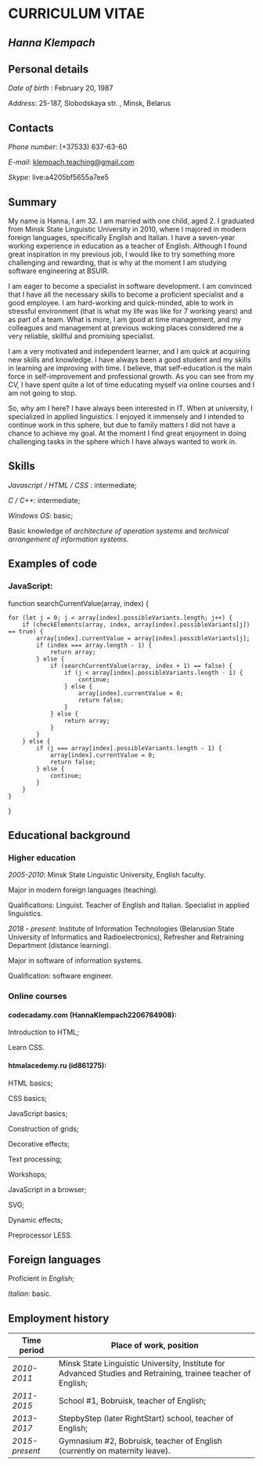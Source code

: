 # **CURRICULUM VITAE**

## *Hanna Klempach*

## Personal details
*Date of birth* : February 20, 1987

*Address*: 25-187, Slobodskaya str. , Minsk, Belarus


## Contacts
*Phone number*: (+37533) 637-63-60

*E-mail*: klempach.teaching@gmail.com

*Skype*: live:a4205bf5655a7ee5

## Summary

My name is Hanna, I am 32. I am married with one child, aged 2. I graduated from Minsk State Linguistic University in 2010, where I majored in modern foreign languages, specifically English and Italian. I have a seven-year working experience in education as a teacher of English. Although I found great inspiration in my previous job, I would like to try something more challenging and rewarding, that is why at the moment I am studying software engineering at BSUIR. 

I am eager to become a specialist in software development. I am convinced that I have all the necessary skills to become a proficient specialist and a good employee. I am hard-working and quick-minded, able to work in stressful environment (that is what my life was like for 7 working years) and as part of a team. What is more, I am good at time management, and my colleagues and management at previous woking places considered me a very reliable, skillful and promising specialist. 

I am a very motivated and independent learner, and I am quick at acquiring new skills and knowledge. I have always been a good student and my skills in learning are improving with time. I believe, that self-education is the main force in self-improvement and professional growth. As you can see from my CV, I have spent quite a lot of time educating myself via online courses and I am not going to stop.

So, why am I here? I have always been interested in IT. When at university, I specialized in applied linguistics. I enjoyed it immensely and I intended to continue work in this sphere, but due to family matters I did not have a chance to achieve my goal. At the moment I find great enjoyment in doing challenging tasks in the sphere which I have always wanted to work in.

## Skills

*Javascript / HTML / CSS* : intermediate;

*C / C++*: intermediate;

*Windows OS*: basic;

Basic knowledge of *architecture of operation systems* and *technical arrangement of information systems*.

## Examples of code

### JavaScript:

function searchCurrentValue(array, index) {

    for (let j = 0; j < array[index].possibleVariants.length; j++) {
        if (checkElements(array, index, array[index].possibleVariants[j]) == true) {
            array[index].currentValue = array[index].possibleVariants[j];
            if (index === array.length - 1) {
                return array;
            } else {
                if (searchCurrentValue(array, index + 1) == false) {
                    if (j < array[index].possibleVariants.length - 1) {
                        continue;
                    } else {
                        array[index].currentValue = 0;
                        return false;
                    }
                } else {
                    return array;
                }
            }
        } else {
            if (j === array[index].possibleVariants.length - 1) {
                array[index].currentValue = 0;
                return false;
            } else {
                continue;
            }
        }
    }
}

## Educational background

### Higher education

*2005-2010*: Minsk State Linguistic University, English faculty.

Major in modern foreign languages (teaching).

Qualifications: Linguist. Teacher of English and Italian. Specialist in applied linguistics. 

*2018 - present*: Institute of Information Technologies (Belarusian State University of Informatics and Radioelectronics), Refresher and Retraining Department (distance learning).

Major in software of information systems.

Qualification: software engineer.  

### Online courses

#### codecadamy.com (HannaKlempach2206764908): 

Introduction to HTML;

Learn CSS.

#### htmalacedemy.ru (id861275):

HTML basics;

CSS basics; 

JavaScript basics;

Construction of grids;

Decorative effects;

Text processing;

Workshops;

JavaScript in a browser;

SVG;

Dynamic effects;

Preprocessor LESS.

## Foreign languages

Proficient in *English*;

*Italian*: basic.

## Employment history

Time period | Place of work, position
----------- | -----------------------
*2010-2011* | Minsk State Linguistic University, Institute for Advanced Studies and Retraining, trainee teacher of English;
*2011-2015* | School #1, Bobruisk, teacher of English;
*2013-2017* | StepbyStep (later RightStart) school, teacher of English;
*2015-present* | Gymnasium #2, Bobruisk,  teacher of English (currently on maternity leave).